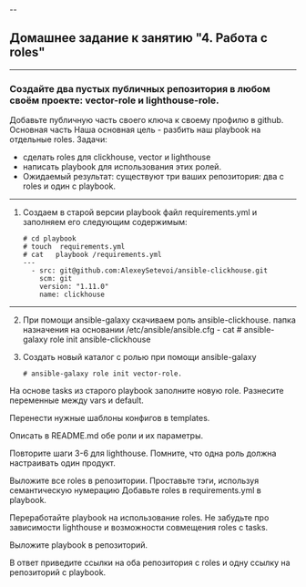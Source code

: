 --
## Домашнее задание к занятию "4. Работа с roles"

----
### Создайте два пустых публичных репозитория в любом своём проекте: vector-role и lighthouse-role.
Добавьте публичную часть своего ключа к своему профилю в github.
Основная часть
Наша основная цель - разбить наш playbook на отдельные roles. 
Задачи: 
 - сделать roles для clickhouse, vector и lighthouse 
 - написать playbook для использования этих ролей. 
 - Ожидаемый результат: существуют три ваших репозитория: два с roles и один с playbook.

---
1) Создаем в старой версии playbook файл requirements.yml и заполняем его следующим содержимым:

       # cd playbook
       # touch  requirements.yml 
       # cat   playbook /requirements.yml 
       ---
         - src: git@github.com:AlexeySetevoi/ansible-clickhouse.git
           scm: git
           version: "1.11.0"
           name: clickhouse

---    
2) При помощи ansible-galaxy скачиваем  роль  ansible-clickhouse.  папка назначения  на основании  /etc/ansible/ansible.cfg - 
   cat 
       #  ansible-galaxy role init ansible-clickhouse


3) Создать новый каталог с ролью при помощи ansible-galaxy

       # ansible-galaxy role init vector-role.

На основе tasks из старого playbook заполните новую role. Разнесите переменные между vars и default.

Перенести нужные шаблоны конфигов в templates.

Описать в README.md обе роли и их параметры.

Повторите шаги 3-6 для lighthouse. Помните, что одна роль должна настраивать один продукт.

Выложите все roles в репозитории. Проставьте тэги, используя семантическую нумерацию Добавьте roles в requirements.yml в playbook.

Переработайте playbook на использование roles. Не забудьте про зависимости lighthouse и возможности совмещения roles с tasks.

Выложите playbook в репозиторий.

В ответ приведите ссылки на оба репозитория с roles и одну ссылку на репозиторий с playbook.